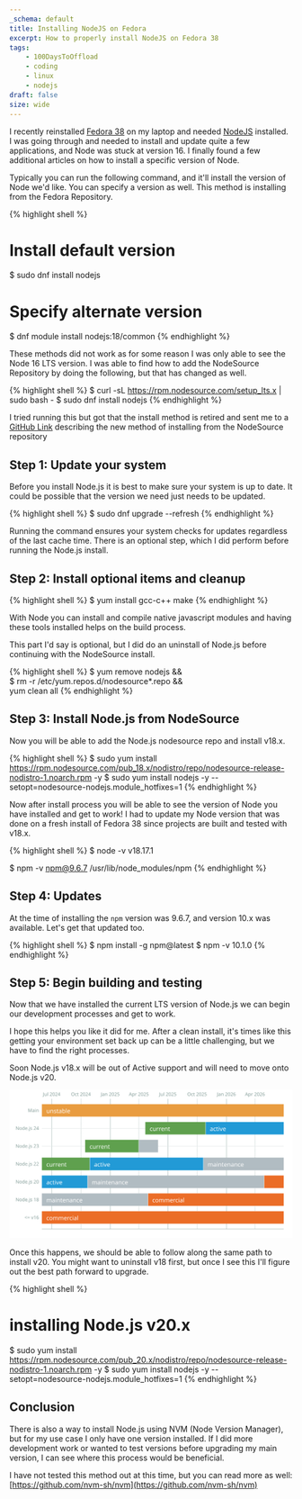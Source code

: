 ```yaml
---
_schema: default
title: Installing NodeJS on Fedora
excerpt: How to properly install NodeJS on Fedora 38
tags: 
    - 100DaysToOffload
    - coding
    - linux
    - nodejs
draft: false
size: wide
---
```


I recently reinstalled [Fedora 38](https://www.fedoraproject.org/) on my laptop and needed [NodeJS](https://nodejs.org/en) installed. I was going through and needed to install and update quite a few applications, and Node was stuck at version 16. I finally found a few additional articles on how to install a specific version of Node.

Typically you can run the following command, and it'll install the version of Node we'd like. You can specify a version as well. This method is installing from the Fedora Repository.

{% highlight shell %}
# Install default version
$ sudo dnf install nodejs

# Specify alternate version
$ dnf module install nodejs:18/common
{% endhighlight %}

These methods did not work as for some reason I was only able to see the Node 16 LTS version. I was able to find how to add the NodeSource Repository by doing the following, but that has changed as well.

{% highlight shell %}
$ curl -sL https://rpm.nodesource.com/setup_lts.x | sudo bash -
$ sudo dnf install nodejs
{% endhighlight %}

I tried running this but got that the install method is retired and sent me to a [GitHub Link](https://github.com/nodesource/distributions#fedora-versions) describing the new method of installing from the NodeSource repository

## Step 1: Update your system

Before you install Node.js it is best to make sure your system is up to date. It could be possible that the version we need just needs to be updated.

{% highlight shell %}
$ sudo dnf upgrade --refresh
{% endhighlight %}

Running the command ensures your system checks for updates regardless of the last cache time. There is an optional step, which I did perform before running the Node.js install.

## Step 2: Install optional items and cleanup

{% highlight shell %}
$ yum install gcc-c++ make
{% endhighlight %}

With Node you can install and compile native javascript modules and having these tools installed helps on the build process.

This part I'd say is optional, but I did do an uninstall of Node.js before continuing with the NodeSource install.

{% highlight shell %}
$ yum remove nodejs &&\
$ rm -r /etc/yum.repos.d/nodesource*.repo &&\
  yum clean all
{% endhighlight %}

## Step 3: Install Node.js from NodeSource

Now you will be able to add the Node.js nodesource repo and install v18.x.

{% highlight shell %}
$ sudo yum install https://rpm.nodesource.com/pub_18.x/nodistro/repo/nodesource-release-nodistro-1.noarch.rpm -y
$ sudo yum install nodejs -y --setopt=nodesource-nodejs.module_hotfixes=1
{% endhighlight %}

Now after install process you will be able to see the version of Node you have installed and get to work! I had to update my Node version that was done on a fresh install of Fedora 38 since projects are built and tested with v18.x.

{% highlight shell %}
$ node -v
v18.17.1

$ npm -v 
npm@9.6.7 /usr/lib/node_modules/npm
{% endhighlight %}

## Step 4: Updates

At the time of installing the `npm` version was 9.6.7, and version 10.x was available. Let's get that updated too.

{% highlight shell %}
$ npm install -g npm@latest
$ npm -v
10.1.0
{% endhighlight %}

## Step 5: Begin building and testing

Now that we have installed the current LTS version of Node.js we can begin our development processes and get to work.

I hope this helps you like it did for me. After a clean install, it's times like this getting your environment set back up can be a little challenging, but we have to find the right processes.

Soon Node.js v18.x will be out of Active support and will need to move onto Node.js v20.

![Node.js Releases](https://raw.githubusercontent.com/nodejs/Release/main/schedule.svg?sanitize=true)

Once this happens, we should be able to follow along the same path to install v20. You might want to uninstall v18 first, but once I see this I'll figure out the best path forward to upgrade.

{% highlight shell %}
# installing Node.js v20.x
$ sudo yum install https://rpm.nodesource.com/pub_20.x/nodistro/repo/nodesource-release-nodistro-1.noarch.rpm -y
$ sudo yum install nodejs -y --setopt=nodesource-nodejs.module_hotfixes=1
{% endhighlight %}

## Conclusion

There is also a way to install Node.js using NVM (Node Version Manager), but for my use case I only have one version installed. If I did more development work or wanted to test versions before upgrading my main version, I can see where this process would be beneficial. 

I have not tested this method out at this time, but you can read more as well: [https://github.com/nvm-sh/nvm](https://github.com/nvm-sh/nvm)